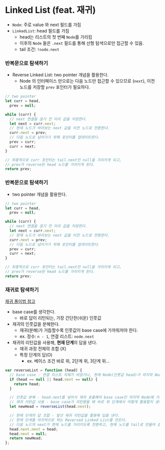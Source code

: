 # Linked List (feat. 재귀)

- `Node`: 주로 value 와 next 필드를 가짐
- `LinkedList`: head 필드를 가짐
  - head는 리스트의 첫 번째 `Node`를 가리킴
  - 이후의 `Node` 들은 `.next` 필드를 통해 선형 탐색으로만 접근할 수 있음.
  - tail 조건: `!node.next`

### 반복문으로 탐색하기

- Reverse Linked List: two pointer 개념을 활용한다.
  - Node 의 인터페이스 만으로는 다음 노드만 접근할 수 있으므로 (`next`), 이전 노드를 저장할 `prev` 포인터가 필요하다.

```js
// two pointer
let curr = head,
  prev = null;

while (curr) {
  // next 연결을 끊기 전 미리 값을 저장한다.
  let next = curr.next;
  // 현재 노드가 바라보는 next 값을 이전 노드로 전환한다.
  curr.next = prev;
  // 다음 노드로 넘어가기 위해 포인터를 업데이트한다.
  prev = curr;
  curr = next;
}

// 최종적으로 curr 포인터는 tail.next인 null을 가리키게 되고,
// prev가 reverse된 head 노드를 가리키게 된다.
return prev;
```

### 반복문으로 탐색하기

- two pointer 개념을 활용한다.

```js
// two pointer
let curr = head,
  prev = null;

while (curr) {
  // next 연결을 끊기 전 미리 값을 저장한다.
  let next = curr.next;
  // 현재 노드가 바라보는 next 값을 이전 노드로 전환한다.
  curr.next = prev;
  // 다음 노드로 넘어가기 위해 포인터를 업데이트한다.
  prev = curr;
  curr = next;
}

// 최종적으로 curr 포인터는 tail.next인 null을 가리키게 되고,
// prev가 reverse된 head 노드를 가리키게 된다.
return prev;
```

### 재귀로 탐색하기

[재귀 풀이법 참고](https://velog.io/@eddy_song/you-can-solve-recursion)

- base case를 생각한다.
  - 바로 답이 리턴되는, 가장 간단한(쉬운) 인풋값
- 재귀의 인풋값을 분해한다.
  - 재귀(분해)가 거듭할수록 인풋값이 base case에 가까워저야 한다.
  - ex. 정수: `n - 1`, 연결 리스트: `node.next`
- 재귀의 리턴값을 사용해, **현재 단계**의 답을 낸다.
  - 재귀 과정 전체의 조합 (X)
  - 특정 단계의 답(O)
    - ex. 베이스 조건 바로 위, 2단계 위, 3단계 위...
```js
var reverseList = function (head) {
  // base case - 연결 리스트 자체가 비었거나, 현재 Node(인풋값 head)가 마지막 Node인 경우.
  if (head == null || head.next == null) {
    return head;
  }

  // 인풋값 분해 - head.next를 넣어서 재귀 호출해야 base case인 마지막 Node에 가까워질 수 있다.
  // 재귀 리턴값 사용 - base case가 리턴됐을 때 바로 위 단계에서 어떻게 활용할지 생각해 본다.
  let newHead = reverseList(head.next);

  // 현재 단계의 답 조합 - 앞선 재귀 리턴값을 활용해 답을 낸다.
  // 현재 단계를 마지막으로 하는 Reversed Linked List를 만든다.
  // 다음 노드의 next가 현재 노드를 가리키도록 전환하고, 현재 노드를 tail로 만들어 준다.
  head.next.next = head;
  head.next = null;
  return newHead;
};
```
